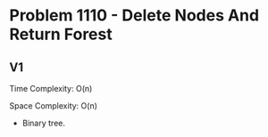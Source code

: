 # Problem 1110 - Delete Nodes And Return Forest

## V1

Time Complexity: O(n)

Space Complexity: O(n)

- Binary tree.
